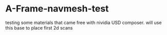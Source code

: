 # A-Frame-navmesh-test
testing some materials that came free with nividia USD composer. will use this base to place first 2d scans
